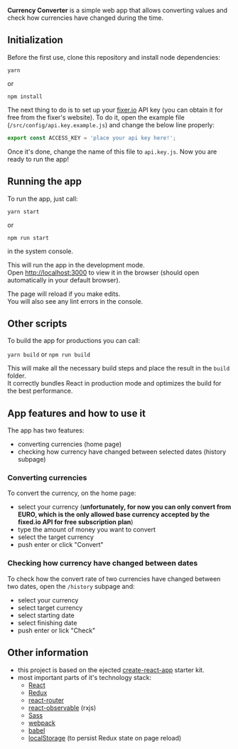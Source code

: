 **Currency Converter** is a simple web app that allows converting values and check how currencies have changed during the time.

## Initialization

Before the first use, clone this repository and install node dependencies:

```
yarn
``` 

or 

```
npm install
```

The next thing to do is to set up your [fixer.io](https://fixer.io/) API key (you can obtain it for free from the fixer's website). To do it, open the example file (`/src/config/api.key.example.js`) and change the below line properly:

```javascript
export const ACCESS_KEY = 'place your api key here!';
```

Once it's done, change the name of this file to `api.key.js`. Now you are ready to run the app!

## Running the app

To run the app, just call:

```
yarn start
```

or 

```
npm run start
```

in the system console.

This will run the app in the development mode.<br>
Open [http://localhost:3000](http://localhost:3000) to view it in the browser (should open automatically in your default browser).

The page will reload if you make edits.<br>
You will also see any lint errors in the console.

## Other scripts

To build the app for productions you can call:

`yarn build` or `npm run build`

This will make all the necessary build steps and place the result in the `build` folder.<br>
It correctly bundles React in production mode and optimizes the build for the best performance.

## App features and how to use it

The app has two features:

* converting currencies (home page)
* checking how currency have changed between selected dates (history subpage)

### Converting currencies

To convert the currency, on the home page: 

* select your currency (**unfortunately, for now you can only convert from EURO, which is the only allowed base currency accepted by the fixed.io API for free subscription plan**)
* type the amount of money you want to convert
* select the target currency
* push enter or click "Convert"

### Checking how currency have changed between dates

To check how the convert rate of two currencies have changed between two dates, open the `/history` subpage and:

* select your currency
* select target currency
* select starting date
* select finishing date
* push enter or lick "Check"

## Other information

* this project is based on the ejected [create-react-app](https://github.com/facebook/create-react-app) starter kit.
* most important parts of it's technology stack:
    * [React](https://reactjs.org/)
    * [Redux](https://redux.js.org/)
    * [react-router](https://github.com/ReactTraining/react-router)
    * [react-observable](https://github.com/redux-observable/redux-observable) (rxjs)
    * [Sass](https://sass-lang.com/)
    * [webpack](https://webpack.js.org/)
    * [babel](https://babeljs.io/)
    * [localStorage](https://developer.mozilla.org/pl/docs/Web/API/Window/localStorage) (to persist Redux state on page reload)

